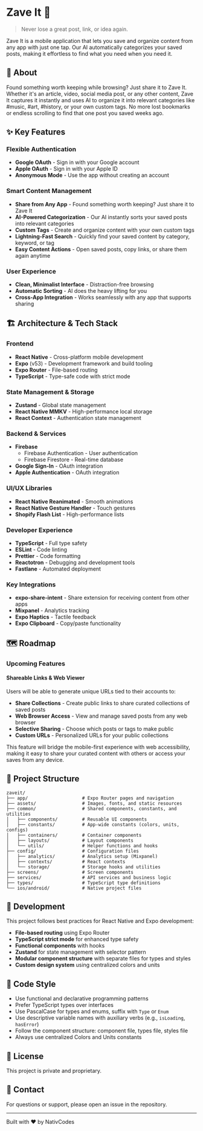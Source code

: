 # Zave It 📱

> Never lose a great post, link, or idea again.

Zave It is a mobile application that lets you save and organize content from any app with just one tap. Our AI automatically categorizes your saved posts, making it effortless to find what you need when you need it.

## 🎯 About

Found something worth keeping while browsing? Just share it to Zave It. Whether it's an article, video, social media post, or any other content, Zave It captures it instantly and uses AI to organize it into relevant categories like #music, #art, #history, or your own custom tags. No more lost bookmarks or endless scrolling to find that one post you saved weeks ago.

## ✨ Key Features

### Flexible Authentication
- **Google OAuth** - Sign in with your Google account
- **Apple OAuth** - Sign in with your Apple ID
- **Anonymous Mode** - Use the app without creating an account

### Smart Content Management
- **Share from Any App** - Found something worth keeping? Just share it to Zave It
- **AI-Powered Categorization** - Our AI instantly sorts your saved posts into relevant categories
- **Custom Tags** - Create and organize content with your own custom tags
- **Lightning-Fast Search** - Quickly find your saved content by category, keyword, or tag
- **Easy Content Actions** - Open saved posts, copy links, or share them again anytime

### User Experience
- **Clean, Minimalist Interface** - Distraction-free browsing
- **Automatic Sorting** - AI does the heavy lifting for you
- **Cross-App Integration** - Works seamlessly with any app that supports sharing

## 🏗️ Architecture & Tech Stack

### Frontend
- **React Native** - Cross-platform mobile development
- **Expo** (v53) - Development framework and build tooling
- **Expo Router** - File-based routing
- **TypeScript** - Type-safe code with strict mode

### State Management & Storage
- **Zustand** - Global state management
- **React Native MMKV** - High-performance local storage
- **React Context** - Authentication state management

### Backend & Services
- **Firebase**
  - Firebase Authentication - User authentication
  - Firebase Firestore - Real-time database
- **Google Sign-In** - OAuth integration
- **Apple Authentication** - OAuth integration

### UI/UX Libraries
- **React Native Reanimated** - Smooth animations
- **React Native Gesture Handler** - Touch gestures
- **Shopify Flash List** - High-performance lists

### Developer Experience
- **TypeScript** - Full type safety
- **ESLint** - Code linting
- **Prettier** - Code formatting
- **Reactotron** - Debugging and development tools
- **Fastlane** - Automated deployment

### Key Integrations
- **expo-share-intent** - Share extension for receiving content from other apps
- **Mixpanel** - Analytics tracking
- **Expo Haptics** - Tactile feedback
- **Expo Clipboard** - Copy/paste functionality

## 🗺️ Roadmap

### Upcoming Features

#### Shareable Links & Web Viewer
Users will be able to generate unique URLs tied to their accounts to:
- **Share Collections** - Create public links to share curated collections of saved posts
- **Web Browser Access** - View and manage saved posts from any web browser
- **Selective Sharing** - Choose which posts or tags to make public
- **Custom URLs** - Personalized URLs for your public collections

This feature will bridge the mobile-first experience with web accessibility, making it easy to share your curated content with others or access your saves from any device.

## 📁 Project Structure

```
zaveit/
├── app/                    # Expo Router pages and navigation
├── assets/                 # Images, fonts, and static resources
├── common/                 # Shared components, constants, and utilities
│   ├── components/         # Reusable UI components
│   ├── constants/          # App-wide constants (colors, units, configs)
│   ├── containers/         # Container components
│   ├── layouts/            # Layout components
│   └── utils/              # Helper functions and hooks
├── config/                 # Configuration files
│   ├── analytics/          # Analytics setup (Mixpanel)
│   ├── contexts/           # React contexts
│   └── storage/            # Storage hooks and utilities
├── screens/                # Screen components
├── services/               # API services and business logic
├── types/                  # TypeScript type definitions
└── ios/android/            # Native project files
```

## 🧪 Development

This project follows best practices for React Native and Expo development:

- **File-based routing** using Expo Router
- **TypeScript strict mode** for enhanced type safety
- **Functional components** with hooks
- **Zustand** for state management with selector pattern
- **Modular component structure** with separate files for types and styles
- **Custom design system** using centralized colors and units

## 📝 Code Style

- Use functional and declarative programming patterns
- Prefer TypeScript types over interfaces
- Use PascalCase for types and enums, suffix with `Type` or `Enum`
- Use descriptive variable names with auxiliary verbs (e.g., `isLoading`, `hasError`)
- Follow the component structure: component file, types file, styles file
- Always use centralized Colors and Units constants

## 📄 License

This project is private and proprietary.

## 📧 Contact

For questions or support, please open an issue in the repository.

---

Built with ❤️ by NativCodes

